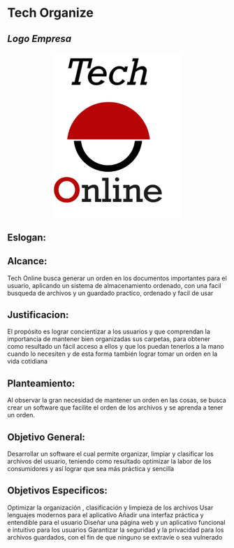 # Tech Organize

## **_Logo Empresa_**
<p align="center";>
<img src="https://github.com/ProyectoTechOrganize/TechOrganizeContenido/blob/main/Logo/logo%20Tech%20online.png" width="300";>
</p>

## Eslogan:


## Alcance:

Tech Online busca generar un orden en los documentos importantes para el usuario, aplicando un sistema de almacenamiento ordenado, con una facil busqueda de archivos y un guardado practico, ordenado y facil de usar

## Justificacion:

El propósito es lograr concientizar a los usuarios y que comprendan la importancia de mantener bien organizadas sus carpetas, para obtener como resultado un fácil acceso a ellos y que los puedan tenerlos a la mano cuando lo necesiten  y de esta forma también lograr tomar un orden en la vida cotidiana

## Planteamiento:

Al observar la gran necesidad de mantener un orden en las cosas, se busca crear un software que facilite el orden de los archivos y se aprenda a tener un orden.

## Objetivo General:

Desarrollar un software el cual permite organizar, limpiar y clasificar los archivos del usuario, teniendo como resultado optimizar la labor de los consumidores y así lograr que sea más práctica y sencilla 

## Objetivos Especificos:

Optimizar la organización , clasificación y limpieza de los archivos 
Usar lenguajes modernos para el aplicativo
Añadir una interfaz práctica y entendible para el usuario
Diseñar una página web y un aplicativo funcional e intuitivo para los usuarios
Garantizar la seguridad y la privacidad para los archivos guardados, con el fin de que ninguno se extravíe o sea vulnerado
